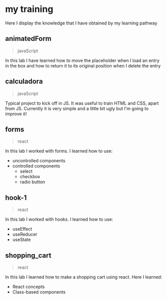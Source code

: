 # my training
Here I display the knowledge that I have obtained by my learning pathway

## animatedForm
>javaScript

In this lab I have learned how to move the placeholder when I load an entry in the box and how to return it to its original position when I delete the entry 

## calculadora
>javaScript

Typical project to kick off in JS. It was useful to train HTML and CSS, apart from JS.
Currently it is very simple and a little bit ugly but I'm going to improve it!  

## forms
> react

In this lab I worked with forms. I learned how to use:

- uncontrolled components
- controlled components
    - select
    - checkbox
    - radio button



## hook-1
>react

In this lab I worked with hooks. I learned how to use:

- useEffect
- useReducer
- useState

## shopping_cart
> react

In this lab I learned how to make a shopping cart using react. Here I learned:

- React concepts 
- Class-based components 